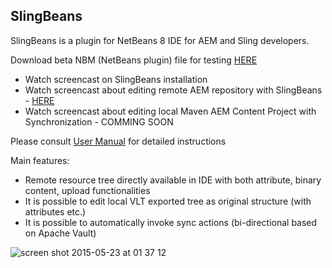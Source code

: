 SlingBeans
----------
SlingBeans is a plugin for NetBeans 8 IDE for AEM and Sling developers.

Download beta NBM (NetBeans plugin) file for testing [HERE](https://github.com/jkan997/SlingBeans/blob/master/dist/org-jkan997-slingbeans.nbm?raw=true)

* Watch screencast on SlingBeans installation
* Watch screencast about editing remote AEM repository with SlingBeans - [HERE](https://youtu.be/8X9r-6w2FM4)
* Watch screencast about editing local Maven AEM Content Project with Synchronization - COMMING SOON


Please consult [User Manual](https://github.com/jkan997/SlingBeans/wiki/User-manual) for detailed instructions


Main features:
* Remote resource tree directly available in IDE with both attribute, binary content, upload functionalities
* It is possible to edit local VLT exported tree as original structure (with attributes etc.)
* It is possible to automatically invoke sync actions (bi-directional based on Apache Vault)

![screen shot 2015-05-23 at 01 37 12](https://cloud.githubusercontent.com/assets/2896358/7781298/6b6fcfea-00ec-11e5-90d2-71ea33f4464d.png)
